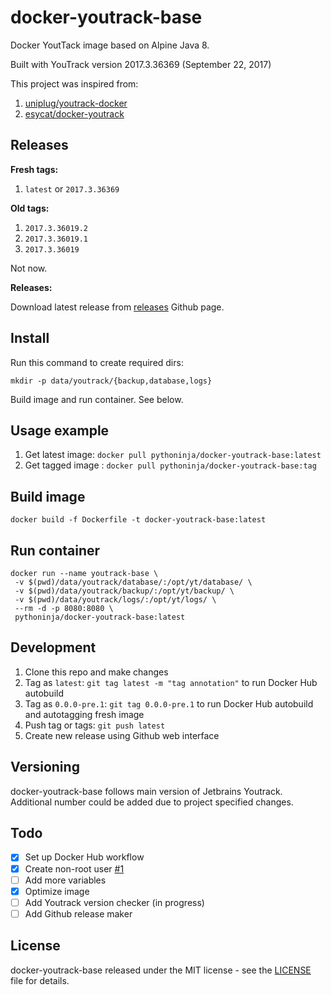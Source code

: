 # docker-youtrack-base

Docker YoutTack image based on Alpine Java 8.

Built with YouTrack version 2017.3.36369 (September 22, 2017)

This project was inspired from:
1. [uniplug/youtrack-docker](https://github.com/uniplug/youtrack-docker)
2. [esycat/docker-youtrack](https://github.com/esycat/docker-youtrack)

## Releases

**Fresh tags:**
1. `latest` or `2017.3.36369`


**Old tags:**
1. `2017.3.36019.2`
1. `2017.3.36019.1`
1. `2017.3.36019`

Not now.

**Releases:**

Download latest release from [releases](https://github.com/pythoninja/docker-youtrack-base/releases) Github page.

## Install

Run this command to create required dirs:

```
mkdir -p data/youtrack/{backup,database,logs}
```

Build image and run container. See below.

## Usage example

1. Get latest image: `docker pull pythoninja/docker-youtrack-base:latest`
2. Get tagged image : `docker pull pythoninja/docker-youtrack-base:tag`

## Build image

```
docker build -f Dockerfile -t docker-youtrack-base:latest
```

## Run container

```
docker run --name youtrack-base \
 -v $(pwd)/data/youtrack/database/:/opt/yt/database/ \
 -v $(pwd)/data/youtrack/backup/:/opt/yt/backup/ \
 -v $(pwd)/data/youtrack/logs/:/opt/yt/logs/ \
 --rm -d -p 8080:8080 \
 pythoninja/docker-youtrack-base:latest
```

## Development

1. Clone this repo and make changes
2. Tag as `latest`: `git tag latest -m "tag annotation"` to run Docker Hub autobuild
3. Tag as `0.0.0-pre.1`: `git tag 0.0.0-pre.1` to run Docker Hub autobuild and autotagging fresh image
4. Push tag or tags: `git push latest`
5. Create new release using Github web interface

## Versioning

docker-youtrack-base follows main version of Jetbrains Youtrack. Additional number could be added due to project specified changes.

## Todo

- [x] Set up Docker Hub workflow
- [x] Create non-root user [#1](//github.com/pythoninja/docker-youtrack-base/pull/1)
- [ ] Add more variables
- [x] Optimize image
- [ ] Add Youtrack version checker (in progress)
- [ ] Add Github release maker

## License

docker-youtrack-base released under the MIT license - see the [LICENSE](LICENSE) file for details.


